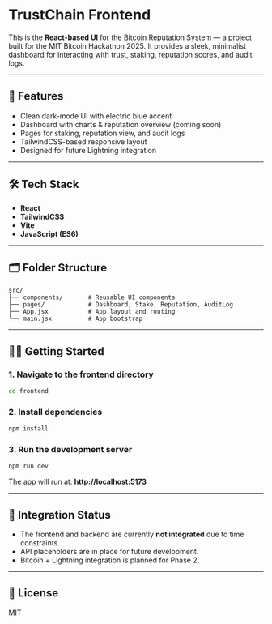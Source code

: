 # TrustChain Frontend

This is the **React-based UI** for the Bitcoin Reputation System — a project built for the MIT Bitcoin Hackathon 2025. It provides a sleek, minimalist dashboard for interacting with trust, staking, reputation scores, and audit logs.

---

## 🚀 Features

- Clean dark-mode UI with electric blue accent
- Dashboard with charts & reputation overview (coming soon)
- Pages for staking, reputation view, and audit logs
- TailwindCSS-based responsive layout
- Designed for future Lightning integration

---

## 🛠 Tech Stack

- **React**
- **TailwindCSS**
- **Vite**
- **JavaScript (ES6)**

---

## 🗂 Folder Structure

```
src/
├── components/       # Reusable UI components
├── pages/            # Dashboard, Stake, Reputation, AuditLog
├── App.jsx           # App layout and routing
└── main.jsx          # App bootstrap
```

---

## 🧑‍💻 Getting Started

### 1. Navigate to the frontend directory

```bash
cd frontend
```

### 2. Install dependencies

```bash
npm install
```

### 3. Run the development server

```bash
npm run dev
```

The app will run at: **http://localhost:5173**

---

## 🔗 Integration Status

- The frontend and backend are currently **not integrated** due to time constraints.
- API placeholders are in place for future development.
- Bitcoin + Lightning integration is planned for Phase 2.

---

## 📄 License

MIT
